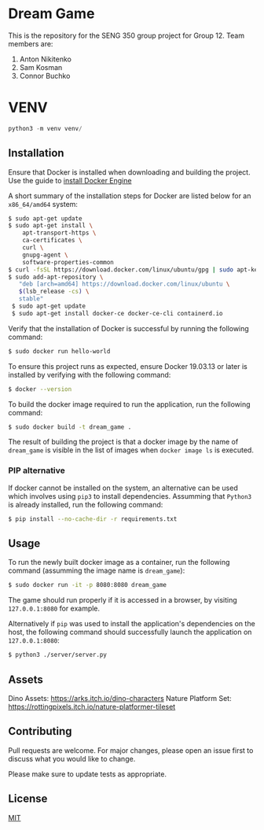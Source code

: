 
# Dream Game

This is the repository for the SENG 350 group project for Group 12. Team members are:

1. Anton Nikitenko
2. Sam Kosman
3. Connor Buchko


# VENV

```python
python3 -m venv venv/
```

## Installation

Ensure that Docker is installed when downloading and building the project. Use the guide to [install Docker Engine](https://docs.docker.com/engine/install/ubuntu/)

A short summary of the installation steps for Docker are listed below for an `x86_64/amd64` system:

```bash
$ sudo apt-get update
$ sudo apt-get install \
    apt-transport-https \
    ca-certificates \
    curl \
    gnupg-agent \
    software-properties-common
$ curl -fsSL https://download.docker.com/linux/ubuntu/gpg | sudo apt-key add -
$ sudo add-apt-repository \
   "deb [arch=amd64] https://download.docker.com/linux/ubuntu \
   $(lsb_release -cs) \
   stable"
 $ sudo apt-get update
 $ sudo apt-get install docker-ce docker-ce-cli containerd.io
```

Verify that the installation of Docker is successful by running the following command:

```bash
$ sudo docker run hello-world
```

To ensure this project runs as expected, ensure Docker 19.03.13 or later is installed by verifying with the following command:

```bash
$ docker --version
```

To build the docker image required to run the application, run the following command:

```bash
$ sudo docker build -t dream_game .
```

The result of building the project is that a docker image by the name of `dream_game` is visible in the list of images when `docker image ls` is executed.

### PIP alternative

If docker cannot be installed on the system, an alternative can be used which involves using `pip3` to install dependencies.
Assumming that `Python3` is already installed, run the following command:

```bash
$ pip install --no-cache-dir -r requirements.txt
```


## Usage

To run the newly built docker image as a container, run the following command (assumming the image name is `dream_game`):

```bash
$ sudo docker run -it -p 8080:8080 dream_game
```

The game should run properly if it is accessed in a browser, by visiting `127.0.0.1:8080` for example.

Alternatively if `pip` was used to install the application's dependencies on the host, the following command should 
successfully launch the application on `127.0.0.1:8080`:

```bash
$ python3 ./server/server.py 
```


## Assets
Dino Assets: https://arks.itch.io/dino-characters
Nature Platform Set: https://rottingpixels.itch.io/nature-platformer-tileset

## Contributing
Pull requests are welcome. For major changes, please open an issue first to discuss what you would like to change.

Please make sure to update tests as appropriate.

## License
[MIT](https://choosealicense.com/licenses/mit/)